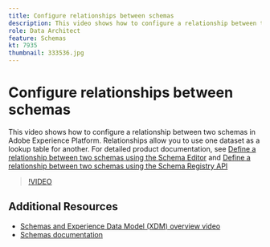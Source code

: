 ```yaml
---
title: Configure relationships between schemas
description: This video shows how to configure a relationship between two schemas in Adobe Experience Platform. Relationships allow you to use one dataset as a lookup table for another.
role: Data Architect
feature: Schemas
kt: 7935
thumbnail: 333536.jpg
---
```

# Configure relationships between schemas

This video shows how to configure a relationship between two schemas in Adobe Experience Platform. Relationships allow you to use one dataset as a lookup table for another. For detailed product documentation, see [Define a relationship between two schemas using the Schema Editor](https://experienceleague.adobe.com/docs/experience-platform/xdm/tutorials/relationship-ui.html) and [Define a relationship between two schemas using the Schema Registry API](https://experienceleague.adobe.com/docs/experience-platform/xdm/tutorials/relationship-api.html)

>[!VIDEO](https://video.tv.adobe.com/v/333536?quality=12&learn=on)

## Additional Resources

* [Schemas and Experience Data Model (XDM) overview video](understanding-the-xdm-system-and-experience-data-model.md)
* [Schemas documentation](https://experienceleague.adobe.com/docs/experience-platform/xdm/home.html)